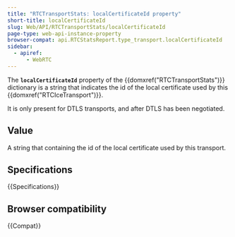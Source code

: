 ```yaml
---
title: "RTCTransportStats: localCertificateId property"
short-title: localCertificateId
slug: Web/API/RTCTransportStats/localCertificateId
page-type: web-api-instance-property
browser-compat: api.RTCStatsReport.type_transport.localCertificateId
sidebar:
  - apiref:
      - WebRTC
---
```


The **`localCertificateId`** property of the {{domxref("RTCTransportStats")}} dictionary is a string that indicates the id of the local certificate used by this {{domxref("RTCIceTransport")}}.

It is only present for DTLS transports, and after DTLS has been negotiated.

## Value

A string that containing the id of the local certificate used by this transport.

## Specifications

{{Specifications}}

## Browser compatibility

{{Compat}}
